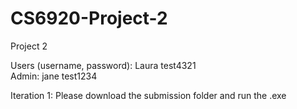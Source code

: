 # CS6920-Project-2
Project 2 

Users (username, password): Laura test4321 <br>
Admin: jane test1234

Iteration 1: Please download the submission folder and run the .exe
